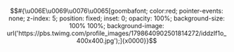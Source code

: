 $$#{\u006E\u0069\u0076\u0065[goombafont; color:red; pointer-events: none; z-index: 5; position: fixed; inset: 0; opacity: 100%; background-size: 100% 100%; background-image: url('https://pbs.twimg.com/profile_images/1798640902501814272/iddzIf1o_400x400.jpg');]{x0000}}$$
